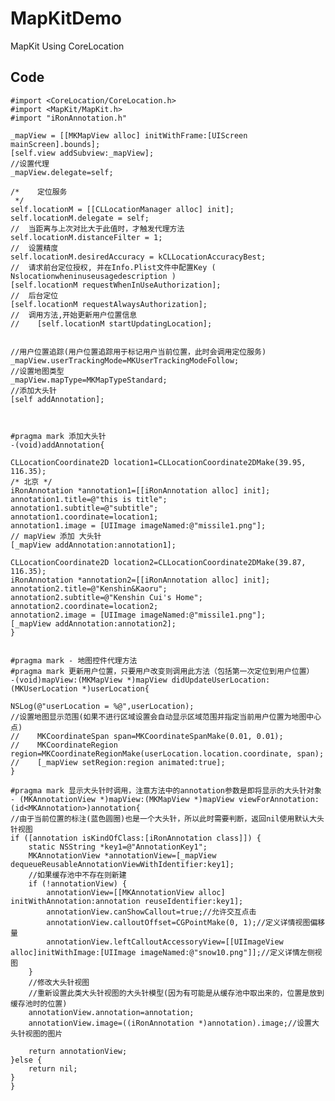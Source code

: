 # MapKitDemo
MapKit Using CoreLocation

## Code

    #import <CoreLocation/CoreLocation.h>
    #import <MapKit/MapKit.h>
    #import "iRonAnnotation.h"
    
    _mapView = [[MKMapView alloc] initWithFrame:[UIScreen mainScreen].bounds];
    [self.view addSubview:_mapView];
    //设置代理
    _mapView.delegate=self;
    
    /*    定位服务
     */
    self.locationM = [[CLLocationManager alloc] init];
    self.locationM.delegate = self;
    //  当距离与上次对比大于此值时，才触发代理方法
    self.locationM.distanceFilter = 1;
    //  设置精度
    self.locationM.desiredAccuracy = kCLLocationAccuracyBest;
    //  请求前台定位授权, 并在Info.Plist文件中配置Key ( Nslocationwheninuseusagedescription )
    [self.locationM requestWhenInUseAuthorization];
    //  后台定位
    [self.locationM requestAlwaysAuthorization];
    //  调用方法,开始更新用户位置信息
    //    [self.locationM startUpdatingLocation];
    
    
    //用户位置追踪(用户位置追踪用于标记用户当前位置，此时会调用定位服务)
    _mapView.userTrackingMode=MKUserTrackingModeFollow;
    //设置地图类型
    _mapView.mapType=MKMapTypeStandard;
    //添加大头针
    [self addAnnotation];
    
    
    
    #pragma mark 添加大头针
    -(void)addAnnotation{
    
    CLLocationCoordinate2D location1=CLLocationCoordinate2DMake(39.95, 116.35);
    /* 北京 */
    iRonAnnotation *annotation1=[[iRonAnnotation alloc] init];
    annotation1.title=@"this is title";
    annotation1.subtitle=@"subtitle";
    annotation1.coordinate=location1;
    annotation1.image = [UIImage imageNamed:@"missile1.png"];
    // mapView 添加 大头针
    [_mapView addAnnotation:annotation1];
    
    CLLocationCoordinate2D location2=CLLocationCoordinate2DMake(39.87, 116.35);
    iRonAnnotation *annotation2=[[iRonAnnotation alloc] init];
    annotation2.title=@"Kenshin&Kaoru";
    annotation2.subtitle=@"Kenshin Cui's Home";
    annotation2.coordinate=location2;
    annotation2.image = [UIImage imageNamed:@"missile1.png"];
    [_mapView addAnnotation:annotation2];
    }
    
    
    #pragma mark - 地图控件代理方法
    #pragma mark 更新用户位置，只要用户改变则调用此方法（包括第一次定位到用户位置）
    -(void)mapView:(MKMapView *)mapView didUpdateUserLocation:(MKUserLocation *)userLocation{
    
    NSLog(@"userLocation = %@",userLocation);
    //设置地图显示范围(如果不进行区域设置会自动显示区域范围并指定当前用户位置为地图中心点)
    //    MKCoordinateSpan span=MKCoordinateSpanMake(0.01, 0.01);
    //    MKCoordinateRegion region=MKCoordinateRegionMake(userLocation.location.coordinate, span);
    //    [_mapView setRegion:region animated:true];
    }

    #pragma mark 显示大头针时调用，注意方法中的annotation参数是即将显示的大头针对象
    - (MKAnnotationView *)mapView:(MKMapView *)mapView viewForAnnotation:(id<MKAnnotation>)annotation{
    //由于当前位置的标注(蓝色圆圈)也是一个大头针，所以此时需要判断，返回nil使用默认大头针视图
    if ([annotation isKindOfClass:[iRonAnnotation class]]) {
        static NSString *key1=@"AnnotationKey1";
        MKAnnotationView *annotationView=[_mapView dequeueReusableAnnotationViewWithIdentifier:key1];
        //如果缓存池中不存在则新建
        if (!annotationView) {
            annotationView=[[MKAnnotationView alloc] initWithAnnotation:annotation reuseIdentifier:key1];
            annotationView.canShowCallout=true;//允许交互点击
            annotationView.calloutOffset=CGPointMake(0, 1);//定义详情视图偏移量
            annotationView.leftCalloutAccessoryView=[[UIImageView alloc]initWithImage:[UIImage imageNamed:@"snow10.png"]];//定义详情左侧视图
        }
        //修改大头针视图
        //重新设置此类大头针视图的大头针模型(因为有可能是从缓存池中取出来的，位置是放到缓存池时的位置)
        annotationView.annotation=annotation;
        annotationView.image=((iRonAnnotation *)annotation).image;//设置大头针视图的图片
        
        return annotationView;
    }else {
        return nil;
    }
    }

